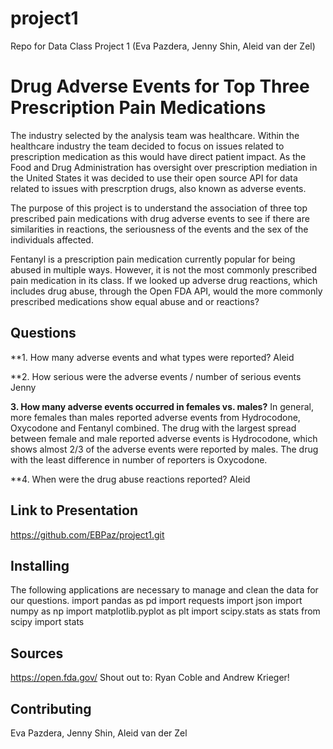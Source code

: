 # project1
Repo for Data Class Project 1 (Eva Pazdera, Jenny Shin, Aleid van der Zel)

# Drug Adverse Events for Top Three Prescription Pain Medications
 
The industry selected by the analysis team was healthcare. Within the healthcare industry the team decided to focus on issues related to prescription medication as this would have direct patient impact. As the Food and Drug Administration has oversight over prescription mediation in the United States it was decided to use their open source API for data related to issues with prescrption drugs, also known as adverse events.

The purpose of this project is to understand the association of three top prescribed pain medications with drug adverse events to see if there are similarities in reactions, the seriousness of the events and the sex of the individuals affected. 

Fentanyl is a prescription pain medication currently popular for being abused in multiple ways. However, it is not the most commonly prescribed pain medication in its class. If we looked up adverse drug reactions, which includes drug abuse, through the Open FDA API, would the more commonly prescribed medications show equal abuse and or reactions?

## Questions
**1. How many adverse events and what types were reported?
Aleid

**2. How serious were the adverse events / number of serious events
Jenny

**3. How many adverse events occurred in females vs. males?**
In general, more females than males reported adverse events from Hydrocodone, Oxycodone and Fentanyl combined. The drug with the largest spread between female and male reported adverse events is Hydrocodone, which shows almost 2/3 of the adverse events were reported by males. The drug with the least difference in number of reporters is Oxycodone. 

**4. When were the drug abuse reactions reported?
Aleid

## Link to Presentation
https://github.com/EBPaz/project1.git


## Installing
The following applications are necessary to manage and clean the data for our questions.
import pandas as pd
import requests
import json
import numpy as np
import matplotlib.pyplot as plt
import scipy.stats as stats
from scipy import stats

## Sources
https://open.fda.gov/
Shout out to: Ryan Coble and Andrew Krieger!

## Contributing
Eva Pazdera, Jenny Shin, Aleid van der Zel
